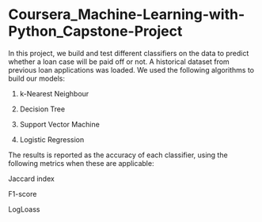 # Coursera_Machine-Learning-with-Python_Capstone-Project

In this project, we build and test different classifiers on the data to predict whether a loan case will be paid off or not.
A historical dataset from previous loan applications was loaded. We used the following algorithms to build our models:

1) k-Nearest Neighbour

2) Decision Tree

3) Support Vector Machine

4) Logistic Regression

The results is reported as the accuracy of each classifier, using the following metrics when these are applicable:

Jaccard index

F1-score

LogLoass
